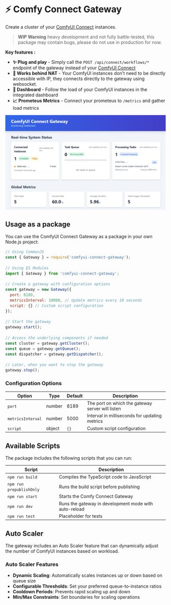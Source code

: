 # ⚡ Comfy Connect Gateway

Create a cluster of your [ComfyUI Connect](https://github.com/Good-Dream-Studio/ComfyUI-Connect) instances.

> **WIP Warning** heavy development and not fully battle-tested, this package may contain bugs, please do not use in production for now.

**Key features :**
- **✨ Plug and play** - Simply call the `POST /api/connect/workflows/*` endpoint of the gateway instead of your [ComfyUI Connect](https://github.com/Good-Dream-Studio/ComfyUI-Connect)
- **🔌 Works behind NAT** - Your ComfyUI instances don't need to be directly accessible with IP, they connects directly to the gateway using websocket.
- **🚀 Dashboard** - Follow the load of your ComfyUI instances in the integrated dashboard
- **📈 Prometeus Metrics** - Connect your prometeus to `/metrics` and gather load metrics

![Comfy Connect Gateway Dashboard](https://raw.githubusercontent.com/Good-Dream-Studio/comfy-connect-gateway/refs/heads/main/docs/images/dashboard.png)

## Usage as a package

You can use the ComfyUI Connect Gateway as a package in your own Node.js project:

```javascript
// Using CommonJS
const { Gateway } = require('comfyui-connect-gateway');

// Using ES Modules
import { Gateway } from 'comfyui-connect-gateway';

// Create a gateway with configuration options
const gateway = new Gateway({
  port: 8189,
  metricsInterval: 10000, // Update metrics every 10 seconds
  script: {} // Custom script configuration
});

// Start the gateway
gateway.start();

// Access the underlying components if needed
const cluster = gateway.getCluster();
const queue = gateway.getQueue();
const dispatcher = gateway.getDispatcher();

// Later, when you want to stop the gateway
gateway.stop();
```

### Configuration Options

| Option | Type | Default | Description |
|--------|------|---------|-------------|
| `port` | number | 8189 | The port on which the gateway server will listen |
| `metricsInterval` | number | 5000 | Interval in milliseconds for updating metrics |
| `script` | object | `{}` | Custom script configuration |

## Available Scripts

The package includes the following scripts that you can run:

| Script | Description |
|--------|-------------|
| `npm run build` | Compiles the TypeScript code to JavaScript |
| `npm run prepublishOnly` | Runs the build script before publishing |
| `npm run start` | Starts the Comfy Connect Gateway |
| `npm run dev` | Runs the gateway in development mode with auto-reload |
| `npm run test` | Placeholder for tests |

## Auto Scaler

The gateway includes an Auto Scaler feature that can dynamically adjust the number of ComfyUI instances based on workload.

### Auto Scaler Features

- **Dynamic Scaling**: Automatically scales instances up or down based on queue size
- **Configurable Thresholds**: Set your preferred queue-to-instance ratios
- **Cooldown Periods**: Prevents rapid scaling up and down
- **Min/Max Constraints**: Set boundaries for scaling operations
